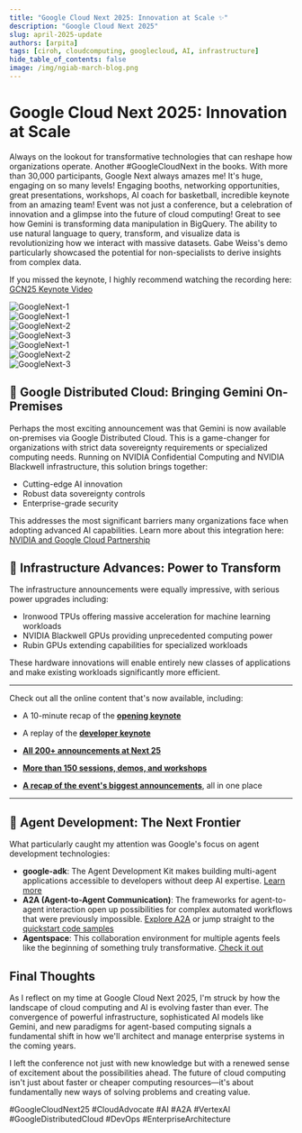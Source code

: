 ```yaml
---
title: "Google Cloud Next 2025: Innovation at Scale ✨"
description: "Google Cloud Next 2025"
slug: april-2025-update
authors: [arpita]
tags: [ciroh, cloudcomputing, googlecloud, AI, infrastructure]
hide_table_of_contents: false
image: /img/ngiab-march-blog.png
---
```


# Google Cloud Next 2025: Innovation at Scale

Always on the lookout for transformative technologies that can reshape how organizations operate. Another #GoogleCloudNext in the books. With more than 30,000 participants, Google Next always amazes me! It's huge, engaging on so many levels! Engaging booths, networking opportunities, great presentations, workshops, AI coach for basketball, incredible keynote from an amazing team! Event was not just a conference, but a celebration of innovation and a glimpse into the future of cloud computing! 
Great to see how Gemini is transforming data manipulation in BigQuery. The ability to use natural language to query, transform, and visualize data is revolutionizing how we interact with massive datasets. Gabe Weiss's demo particularly showcased the potential for non-specialists to derive insights from complex data.

If you missed the keynote, I highly recommend watching the recording here: [GCN25 Keynote Video](https://www.youtube.com/live/VABwMpL3JCo?t=3564s)



<div style={{ display: 'flex', flexWrap: 'wrap', gap: '20px', justifyContent: 'center', maxWidth: '1200px', margin: '0 auto' }}>
  <div style={{ flex: '1 0 300px', maxWidth: '600px', textAlign: 'center', transition: 'transform 0.3s ease' }}>
    <img src="../img/googlecloudblog25/gcp-1.jpg" alt="GoogleNext-1" style={{ width: '100%', height: 'auto', borderRadius: '8px', boxShadow: '0 4px 8px rgba(0, 0, 0, 0.1)' }} />
  </div>
    <div style={{ flex: '1 0 300px', maxWidth: '400px', textAlign: 'center', transition: 'transform 0.3s ease' }}>
    <img src="../img/googlecloudblog25/gcp-4.jpg" alt="GoogleNext-1" style={{ width: '100%', height: 'auto', borderRadius: '8px', boxShadow: '0 4px 8px rgba(0, 0, 0, 0.1)' }} />
  </div>
  
  <div style={{ flex: '1 0 300px', maxWidth: '600px', textAlign: 'center', transition: 'transform 0.3s ease' }}>
    <img src="../img/googlecloudblog25/gcp-2.jpg" alt="GoogleNext-2" style={{ width: '100%', height: 'auto', borderRadius: '8px', boxShadow: '0 4px 8px rgba(0, 0, 0, 0.1)' }} />
  </div>
  
  <div style={{ flex: '1 0 300px', maxWidth: '600px', textAlign: 'center', transition: 'transform 0.3s ease' }}>
    <img src="../img/googlecloudblog25/gcp-3.jpg" alt="GoogleNext-3" style={{ width: '100%', height: 'auto', borderRadius: '8px', boxShadow: '0 4px 8px rgba(0, 0, 0, 0.1)' }} />
  </div>
  
  <div style={{ flex: '1 0 300px', maxWidth: '400px', textAlign: 'center', transition: 'transform 0.3s ease' }}>
    <img src="../img/googlecloudblog25/gcp-4.jpg" alt="GoogleNext-1" style={{ width: '100%', height: 'auto', borderRadius: '8px', boxShadow: '0 4px 8px rgba(0, 0, 0, 0.1)' }} />
  </div>
  
  <div style={{ flex: '1 0 300px', maxWidth: '600px', textAlign: 'center', transition: 'transform 0.3s ease' }}>
    <img src="../img/googlecloudblog25/gcp-5.jpg" alt="GoogleNext-2" style={{ width: '100%', height: 'auto', borderRadius: '8px', boxShadow: '0 4px 8px rgba(0, 0, 0, 0.1)' }} />
  </div>
  
  <div style={{ flex: '1 0 300px', maxWidth: '600px', textAlign: 'center', transition: 'transform 0.3s ease' }}>
    <img src="../img/googlecloudblog25/gcp-6.jpg" alt="GoogleNext-3" style={{ width: '100%', height: 'auto', borderRadius: '8px', boxShadow: '0 4px 8px rgba(0, 0, 0, 0.1)' }} />
  </div>
</div>



## 📢 Google Distributed Cloud: Bringing Gemini On-Premises  

Perhaps the most exciting announcement was that Gemini is now available on-premises via Google Distributed Cloud. This is a game-changer for organizations with strict data sovereignty requirements or specialized computing needs. Running on NVIDIA Confidential Computing and NVIDIA Blackwell infrastructure, this solution brings together:

* Cutting-edge AI innovation
* Robust data sovereignty controls
* Enterprise-grade security

This addresses the most significant barriers many organizations face when adopting advanced AI capabilities. Learn more about this integration here: [NVIDIA and Google Cloud Partnership](https://blogs.nvidia.com/blog/google-cloud-next-agentic-ai-reasoning/?ncid=so-link-994345)

## 📢 Infrastructure Advances: Power to Transform  

The infrastructure announcements were equally impressive, with serious power upgrades including:

* Ironwood TPUs offering massive acceleration for machine learning workloads
* NVIDIA Blackwell GPUs providing unprecedented computing power
* Rubin GPUs extending capabilities for specialized workloads

These hardware innovations will enable entirely new classes of applications and make existing workloads significantly more efficient.

---
Check out all the online content that's now available, including:

* A 10-minute recap of the **[opening keynote](https://www.youtube.com/watch?v=dwgmfSOZNoQ)**

* A replay of the **[developer keynote](https://cloud.withgoogle.com/next/25/session-library?session=DEVKEY&utm_source=cloud_sfdc&utm_medium=email&utm_campaign=FY25-Q2-global-EXP106-physicalevent-er-next25-mc&utm_content=global_next25_15a_Op_TY_Gen_Physical_P0&utm_term=-&pref=K&mkt_tok=ODA4LUdKVy0zMTQAAAGZ0-XTI1zyO8s06QZoyvgraE3UtbUUHR0uePcaqzFX_xqCAKR4ho4Qwooku00DFireAGAYlcr90vjFdOkYug_UvoFWtCCvWZQ2D0Bc0I3mEv-Pq4aQOho#all)**

* **[All 200+ announcements at Next 25](https://cloud.google.com/blog/topics/google-cloud-next/google-cloud-next-2025-wrap-up?e=48754805&utm_source=cloud_sfdc&utm_medium=email&utm_campaign=FY25-Q2-global-EXP106-physicalevent-er-next25-mc&utm_content=global_next25_15a_Op_TY_Gen_Physical_P0&utm_term=-&pref=K&mkt_tok=ODA4LUdKVy0zMTQAAAGZ0-XTI69fG5pO1vzMqcs_tymd4-sQLUtRJH6j9g_F6FnNE3GwFkGx5qaC_d7bpF6BtvFK849zOz5VS6dCHtDlYAj-Pu4us2FvFnOic887xHl2eU-7N7U)**

* **[More than 150 sessions, demos, and workshops](https://cloud.withgoogle.com/next/25/session-library?mkt_tok=ODA4LUdKVy0zMTQAAAGZ0-XTI3kqz4RKnkWcKk0PQCYROhFCDELXMik1KDwmzDWf41vgL_ELHIf_FBVQXs_dqY4WynUDvgOkY-uWPcTqY1LFvQ5_ZTu-4G3DF3Kiw3jjD2WoUlc#all)**

* **[A recap of the event's biggest announcements](https://blog.google/products/google-cloud/next-2025/?utm_source=cloud_sfdc&utm_medium=email&utm_campaign=FY25-Q2-global-EXP106-physicalevent-er-next25-mc&utm_content=global_next25_15a_Op_TY_Gen_Physical_P0&utm_term=-&pref=K&mkt_tok=ODA4LUdKVy0zMTQAAAGZ0-XTI_yfyMB7QGUk4YFUIc7l-BY4tQW4ngSexZ5T54GQiwNwRk29ld_8wAYWVv39I8lBbtKokyjv8Wrdht9YFpHFVhMj8QeYF5Npd2zgjzvC_iX5wnQ)**, all in one place


---

## 📢 Agent Development: The Next Frontier  

What particularly caught my attention was Google's focus on agent development technologies:

* **google-adk**: The Agent Development Kit makes building multi-agent applications accessible to developers without deep AI expertise. [Learn more](https://developers.googleblog.com/en/agent-development-kit-easy-to-build-multi-agent-applications/)
* **A2A (Agent-to-Agent Communication)**: The frameworks for agent-to-agent interaction open up possibilities for complex automated workflows that were previously impossible. [Explore A2A](https://developers.googleblog.com/en/a2a-a-new-era-of-agent-interoperability/) or jump straight to the [quickstart code samples](https://google.github.io/A2A/#/)
* **Agentspace**: This collaboration environment for multiple agents feels like the beginning of something truly transformative. [Check it out](https://cloud.google.com/blog/products/ai-machine-learning/google-agentspace-enables-the-agent-driven-enterprise)


## Final Thoughts

As I reflect on my time at Google Cloud Next 2025, I'm struck by how the landscape of cloud computing and AI is evolving faster than ever. The convergence of powerful infrastructure, sophisticated AI models like Gemini, and new paradigms for agent-based computing signals a fundamental shift in how we'll architect and manage enterprise systems in the coming years.

I left the conference not just with new knowledge but with a renewed sense of excitement about the possibilities ahead. The future of cloud computing isn't just about faster or cheaper computing resources—it's about fundamentally new ways of solving problems and creating value.

#GoogleCloudNext25 #CloudAdvocate #AI #A2A #VertexAI #GoogleDistributedCloud #DevOps #EnterpriseArchitecture


